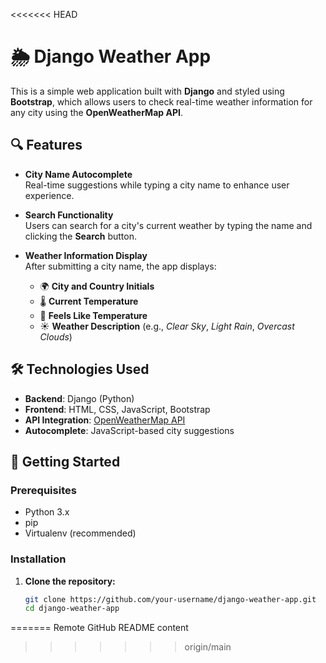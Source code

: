 <<<<<<< HEAD
# 🌦️ Django Weather App

This is a simple web application built with **Django** and styled using **Bootstrap**, which allows users to check real-time weather information for any city using the **OpenWeatherMap API**.

## 🔍 Features

- **City Name Autocomplete**  
  Real-time suggestions while typing a city name to enhance user experience.

- **Search Functionality**  
  Users can search for a city's current weather by typing the name and clicking the **Search** button.

- **Weather Information Display**  
  After submitting a city name, the app displays:
  - 🌍 **City and Country Initials**
  - 🌡️ **Current Temperature**
  - 🤗 **Feels Like Temperature**
  - ☀️ **Weather Description** (e.g., *Clear Sky*, *Light Rain*, *Overcast Clouds*)

## 🛠️ Technologies Used

- **Backend**: Django (Python)
- **Frontend**: HTML, CSS, JavaScript, Bootstrap
- **API Integration**: [OpenWeatherMap API](https://openweathermap.org/api)
- **Autocomplete**: JavaScript-based city suggestions

## 🚀 Getting Started

### Prerequisites

- Python 3.x
- pip
- Virtualenv (recommended)

### Installation

1. **Clone the repository:**
   ```bash
   git clone https://github.com/your-username/django-weather-app.git
   cd django-weather-app
=======
Remote GitHub README content
>>>>>>> origin/main